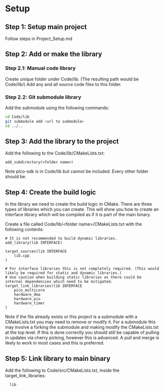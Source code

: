 # Setup
## Step 1: Setup main project
Follow steps in Project_Setup.md
## Step 2: Add or make the library
### Step 2.1: Manual code library
Create unique folder under Code/lib. (The resulting path would be Code/lib/<folder name>) Add any and all source code files to this folder.
### Step 2.2: Git submodule library
Add the submodule using the following commands:
``` bash
cd Code/lib
git submodule add <url to submodule>
cd ../..
```
## Step 3: Add the library to the project
Add the following to the Code/lib/CMakeLists.txt:
```
add_subdirectory(<folder name>)
```
Note pico-sdk is in Code/lib but cannot be included. Every other folder should be.
## Step 4: Create the build logic
In the library we need to create the build logic in CMake. There are three types of libraries which you can create. This will show you how to create an interface library which will be compiled as if it is part of the main binary.

Create a file called Code/lib/\<folder name\>/CMakeLists.txt with the following contents:
```
# It is not recommended to build dynamic libraries.
add_library(lib INTERFACE)

target_sources(lib INTERFACE
    lib.cpp
)

# For interface libraries this is not completely required. (This would likely be required for static and dynamic libraries.)
# Use caution when building static libraries as there could be internal dependencies which need to be mitigated.
target_link_libraries(lib INTERFACE
    pico_multicore
    hardware_dma
    hardware_pio
    hardware_timer
)
```
Note if the file already exists or this project is a submodule with a CMakeLists.txt you may need to remove or modify it. For a submodule this may involve a forking the submodule and making modify the CMakeLists.txt at the top level. If this is done correctly you should still be capable of pulling in updates via cherry picking, however this is advanced. A pull and merge is likely to work in most cases and this is preferred.
  
## Step 5: Link library to main binary
Add the following to Code/src/CMakeLists.txt, inside the target_link_libraries:
```
  lib
```
  
